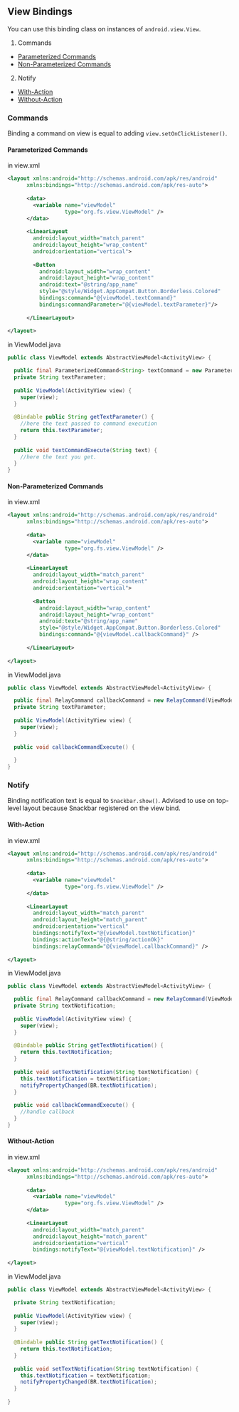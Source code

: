 ## View Bindings ##

You can use this binding class on instances of `android.view.View`.

1. Commands
  * [Parameterized Commands](https://github.com/droideveloper/MVVMAndroid/blob/master/how-to/view-bindings.md#parameterized-commands)
  * [Non-Parameterized Commands](https://github.com/droideveloper/MVVMAndroid/blob/master/how-to/view-bindings.md#non-parameterized-commands)

2. Notify
  * [With-Action](https://github.com/droideveloper/MVVMAndroid/blob/master/how-to/view-bindings.md#with-action)
  * [Without-Action](https://github.com/droideveloper/MVVMAndroid/blob/master/how-to/view-bindings.md#without-action)


### Commands ###
Binding a command on view is equal to adding `view.setOnClickListener()`.

#### Parameterized Commands #####

in view.xml

```xml
<layout xmlns:android="http://schemas.android.com/apk/res/android"
      xmlns:bindings="http://schemas.android.com/apk/res-auto">
      
      <data>
        <variable name="viewModel" 
                  type="org.fs.view.ViewModel" />
      </data>
      
      <LinearLayout
        android:layout_width="match_parent"
        android:layout_height="wrap_content"
        android:orientation="vertical">
      
        <Button
          android:layout_width="wrap_content"
          android:layout_height="wrap_content"
          android:text="@string/app_name"
          style="@style/Widget.AppCompat.Button.Borderless.Colored" 
          bindings:command="@{viewModel.textCommand}" 
          bindings:commandParameter="@{viewModel.textParameter}"/>
          
      </LinearLayout>
      
</layout>        
```

in ViewModel.java

```java
public class ViewModel extends AbstractViewModel<ActivityView> {

  public final ParameterizedCommand<String> textCommand = new ParameterizedCommand<>(ViewModel.this::textCommandExecute);
  private String textParameter;
  
  public ViewModel(ActivityView view) {
    super(view);
  }
  
  @Bindable public String getTextParameter() {
    //here the text passed to command execution
    return this.textParameter;
  }
  
  public void textCommandExecute(String text) {
    //here the text you get.
  }
}
```

#### Non-Parameterized Commands ####

in view.xml

```xml
<layout xmlns:android="http://schemas.android.com/apk/res/android"
      xmlns:bindings="http://schemas.android.com/apk/res-auto">
      
      <data>
        <variable name="viewModel" 
                  type="org.fs.view.ViewModel" />
      </data>
      
      <LinearLayout
        android:layout_width="match_parent"
        android:layout_height="wrap_content"
        android:orientation="vertical">
      
        <Button
          android:layout_width="wrap_content"
          android:layout_height="wrap_content"
          android:text="@string/app_name"
          style="@style/Widget.AppCompat.Button.Borderless.Colored" 
          bindings:command="@{viewModel.callbackCommand}" />
          
      </LinearLayout>
      
</layout>        
```

in ViewModel.java

```java
public class ViewModel extends AbstractViewModel<ActivityView> {

  public final RelayCommand callbackCommand = new RelayCommand(ViewModel.this::callbackCommandExecute);
  private String textParameter;
  
  public ViewModel(ActivityView view) {
    super(view);
  }
  
  public void callbackCommandExecute() {
    
  }
}
```

### Notify ###
Binding notification text is equal to `Snackbar.show()`. 
Advised to use on top-level layout because Snackbar registered on the view bind.

#### With-Action ####

in view.xml

```xml
<layout xmlns:android="http://schemas.android.com/apk/res/android"
      xmlns:bindings="http://schemas.android.com/apk/res-auto">
      
      <data>
        <variable name="viewModel" 
                  type="org.fs.view.ViewModel" />
      </data>
      
      <LinearLayout
        android:layout_width="match_parent"
        android:layout_height="match_parent"
        android:orientation="vertical" 
        bindings:notifyText="@{viewModel.textNotification}"
        bindings:actionText="@{@string/actionOk}"
        bindings:relayCommand="@{viewModel.callbackCommand}" />
      
</layout>        
```

in ViewModel.java

```java
public class ViewModel extends AbstractViewModel<ActivityView> {

  public final RelayCommand callbackCommand = new RelayCommand(ViewModel.this::callbackCommandExecute);
  private String textNotification;
  
  public ViewModel(ActivityView view) {
    super(view);
  }
  
  @Bindable public String getTextNotification() {
    return this.textNotification;
  }
  
  public void setTextNotification(String textNotification) {
    this.textNotification = textNotification;
    notifyPropertyChanged(BR.textNotification);
  }
  
  public void callbackCommandExecute() {
    //handle callback
  }
}
```

#### Without-Action ####

in view.xml

```xml
<layout xmlns:android="http://schemas.android.com/apk/res/android"
      xmlns:bindings="http://schemas.android.com/apk/res-auto">
      
      <data>
        <variable name="viewModel" 
                  type="org.fs.view.ViewModel" />
      </data>
      
      <LinearLayout
        android:layout_width="match_parent"
        android:layout_height="match_parent"
        android:orientation="vertical" 
        bindings:notifyText="@{viewModel.textNotification}" />
      
</layout>        
```

in ViewModel.java

```java
public class ViewModel extends AbstractViewModel<ActivityView> {

  private String textNotification;
  
  public ViewModel(ActivityView view) {
    super(view);
  }
  
  @Bindable public String getTextNotification() {
    return this.textNotification;
  }
  
  public void setTextNotification(String textNotification) {
    this.textNotification = textNotification;
    notifyPropertyChanged(BR.textNotification);
  }
 
}
```